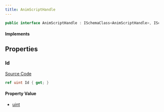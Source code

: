 ```yaml
---
title: AnimScriptHandle
---
```


```csharp
public interface AnimScriptHandle : ISchemaClass<AnimScriptHandle>, ISchemaField, ISchemaClass, INativeHandle
```

#### Implements

## Properties

### Id

[Source Code](https://github.com/swiftly-solution/swiftlys2/blob/main/managed/src/SwiftlyS2.Generated/Schemas/Interfaces/AnimScriptHandle.cs#L17)

```csharp
ref uint Id { get; }
```

#### Property Value

- [uint](https://learn.microsoft.com/dotnet/api/system.uint32)

